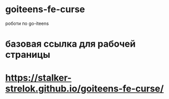 # goiteens-fe-curse
роботи по go-iteens

# базовая ссылка для рабочей страницы
#  https://stalker-strelok.github.io/goiteens-fe-curse/

